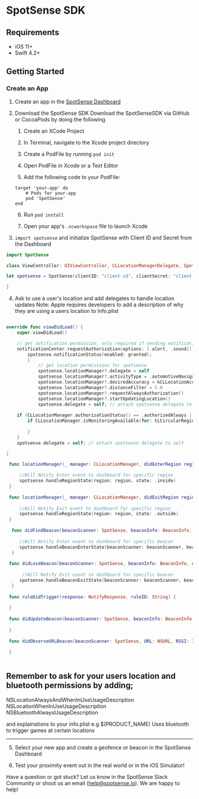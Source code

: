#  SpotSense SDK
## Requirements
* iOS 11+
* Swift 4.2+

## Getting Started
### Create an App
1. Create an app in the [SpotSense Dashboard](http://dashboard.spotsense.io)
2. Download the SpotSense SDK
    Download the SpotSenseSDK via GitHub or CocoaPods by doing the following

    1. Create an XCode Project

    2. In Terminal, navigate to the Xcode project directory

    3. Create a PodFile by running `pod init`

    4. Open PodFile in Xcode or a Text Editor

    5. Add the following code to your PodFile:
    ```
    target 'your-app' do
        # Pods for your-app
        pod 'SpotSense'
    end
    ```
    6. Run `pod install`

    7. Open your app's `.xcworkspace` file to launch Xcode
    
3. `import spotsense` and initialize SpotSense with Client ID and Secret from the Dashboard
```swift
import SpotSense

class ViewController: UIViewController, CLLocationManagerDelegate, SpotSenseDelegate {

let spotsense = SpotSense(clientID: "client-id", clientSecret: "client-secret")

}
```

4. Ask to use a user's location and add delegates to handle location updates
Note: Apple requires developers to add a description of why they are using a users location to Info.plist

```swift

override func viewDidLoad() {
    super.viewDidLoad()

    // get notification permission, only required if sending notifications with SpotSense
    notificationCenter.requestAuthorization(options: [.alert, .sound]) { (granted, error) in
        spotsense.notificationStatus(enabled: granted);
        }
            // get location permissions for spotsense
            spotsense.locationManager?.delegate = self
            spotsense.locationManager?.activityType = .automotiveNavigation
            spotsense.locationManager?.desiredAccuracy = kCLLocationAccuracyNearestTenMeters
            spotsense.locationManager?.distanceFilter = 5.0
            spotsense.locationManager?.requestAlwaysAuthorization()
            spotsense.locationManager?.startUpdatingLocation()
            spotsense.delegate = self; // attach spotsense delegate to self
            
    if (CLLocationManager.authorizationStatus() == .authorizedAlways || CLLocationManager.authorizationStatus() == .authorizedWhenInUse) {
        if CLLocationManager.isMonitoringAvailable(for: CLCircularRegion.self) { // Make sure region monitoring is supported.
      
        }
    }
    spotsense.delegate = self; // attach spotsense delegate to self

}

 func locationManager(_ manager: CLLocationManager, didEnterRegion region: CLRegion) {

     //Will Notify Enter event to dashboard for specific region
     spotsense.handleRegionState(region: region, state: .inside)
 }
     
 func locationManager(_ manager: CLLocationManager, didExitRegion region: CLRegion) {
     
     //Will Notify Exit event to dashboard for specific region
     spotsense.handleRegionState(region: region, state: .outside)
 }
 
  func didFindBeacon(beaconScanner: SpotSense, beaconInfo: BeaconInfo, data: NSDictionary) {
     
     //Will Notify Enter event to dashboard for specific beacon
     spotsense.handleBeaconEnterState(beaconScanner: beaconScanner, beaconInfo: beaconInfo, data: data)
  }
  
 func didLoseBeacon(beaconScanner: SpotSense, beaconInfo: BeaconInfo, data: NSDictionary) {
     
      //Will Notify Exit event to dashboard for specific beacon
     spotsense.handleBeaconExitState(beaconScanner: beaconScanner, beaconInfo: beaconInfo, data: data)
  }
 
 func ruleDidTrigger(response: NotifyResponse, ruleID: String) {
     
 }
 
 func didUpdateBeacon(beaconScanner: SpotSense, beaconInfo: BeaconInfo, data: NSDictionary) {
     
 }
 
 func didObserveURLBeacon(beaconScanner: SpotSense, URL: NSURL, RSSI: Int) {
     
 }
  
```
## Remember to ask for your users location and bluetooth permissions by adding;

NSLocationAlwaysAndWhenInUseUsageDescription
NSLocationWhenInUseUsageDescription
NSBluetoothAlwaysUsageDescription

and explainations to your info.plist e.g $(PRODUCT_NAME) Uses bluetooth to trigger games at certain locations

---

5. Select your new app and create a geofence or beacon in the SpotSense Dashboard

6. Test your proximity event out in the real world or in the iOS Simulator!

Have a question or got stuck? Let us know in the SpotSense Slack Community or shoot us an email (help@spotsense.io). We are happy to help!

